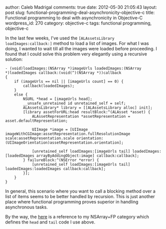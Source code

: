 author: Caleb Madrigal
comments: true
date: 2012-05-30 21:05:43
layout: post
slug: functional-programming-deal-asynchronicity-objective-c
title: Functional programming to deal with asynchronicity in Objective-C
wordpress_id: 270
category: objective-c
tags: functional programming, objective-c

In the last few weeks, I've used the `[ALAssetsLibrary loadImages:callback:]` method to load a list of images.  For what I was doing, I wanted to wait till all the images were loaded before proceeding.  I found that I could solve this problem very elegantly using a recursive solution:


    
    
    - (void)loadImages:(NSArray *)imageUrls loadedImages:(NSArray *)loadedImages callback:(void(^)(NSArray *))callback
    {
        if (imageUrls == nil || [imageUrls count] == 0) {
            callback(loadedImages);
        }
        else {
            NSURL *head = [imageUrls head];
            __unsafe_unretained id unretained_self = self;        
            ALAssetsLibrary* library = [[ALAssetsLibrary alloc] init];
            [library assetForURL:head resultBlock:^(ALAsset *asset) {
                ALAssetRepresentation *assetRepresentation = asset.defaultRepresentation;
                
                UIImage *image = [UIImage imageWithCGImage:assetRepresentation.fullResolutionImage scale:assetRepresentation.scale orientation:(UIImageOrientation)assetRepresentation.orientation];
                            
                [unretained_self loadImages:[imageUrls tail] loadedImages:[loadedImages arrayByAddingObject:image] callback:callback];
            } failureBlock:^(NSError *error) {
                [unretained_self loadImages:[imageUrls tail] loadedImages:loadedImages callback:callback];
            }];
        }
    }
    



In general, this scenario where you want to call a blocking method over a list of items seems to be better handled by recursion.  This is just another place where functional programming proves superior in handling asynchronous tasks.

By the way, the [here](http://www.calebmadrigal.com/nsarrayfp/) is a reference to my NSArray+FP category which defines the `head` and `tail` code I use above.

